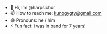 - 👋 Hi, I’m @harpsichor
- 📫 How to reach me: kunogygty@gmail.com
- 😄 Pronouns: he / him
- ⚡ Fun fact: i was in band for 7 years!

<!---
harpsichor/harpsichor is a ✨ special ✨ repository because its `README.md` (this file) appears on your GitHub profile.
You can click the Preview link to take a look at your changes.
--->
